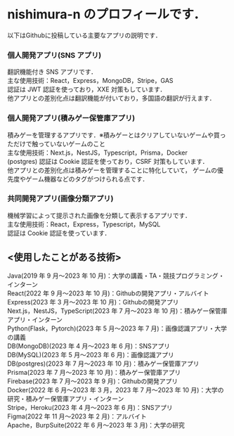 # nishimura-n のプロフィールです．
 以下はGithubに投稿している主要なアプリの説明です．

### 個人開発アプリ(SNS アプリ)

翻訳機能付き SNS アプリです．<br>
主な使用技術：React，Express，MongoDB，Stripe，GAS<br>
認証は JWT 認証を使っており，XXE 対策もしています．<br>
他アプリとの差別化点は翻訳機能が付いており，多国語の翻訳が行えます．

### 個人開発アプリ(積みゲー保管庫アプリ)

積みゲーを管理するアプリです．※積みゲーとはクリアしていないゲームや買っただけで触っていないゲームのこと<br>
主な使用技術：Next.js，NestJS，Typescript，Prisma，Docker<br>(postgres)
認証は Cookie 認証を使っており，CSRF 対策もしています．<br>
他アプリとの差別化点は積みゲーを管理することに特化していて，
ゲームの優先度やゲーム機器などのタグがつけられる点です．

### 共同開発アプリ(画像分類アプリ)

機械学習によって提示された画像を分類して表示するアプリです．<br>
主な使用技術：React，Express，Typescript，MySQL<br>
認証は Cookie 認証を使っています．<br>

## <使用したことがある技術>

Java(2019 年 9 月〜2023 年 10 月)：大学の講義・TA・競技プログラミング・インターン<br>
React(2022 年 9 月〜2023 年 10 月)：Githubの開発アプリ・アルバイト<br>
Express(2023 年 3 月〜2023 年 10 月)：Githubの開発アプリ<br>
Next.js，NestJS，TypeScript(2023 年 7 月〜2023 年 10 月)：積みゲー保管庫アプリ・インターン<br>
Python(Flask，Pytorch)(2023 年 5 月〜2023 年 7 月)：画像認識アプリ・大学の講義<br>
DB(MongoDB)(2023 年 4 月〜2023 年 6 月)：SNSアプリ<br>
DB(MySQL)(2023 年 5 月〜2023 年 6 月)：画像認識アプリ<br>
DB(postgres)(2023 年 7 月〜2023 年 10 月)：積みゲー保管庫アプリ<br>
Prisma(2023 年 7 月〜2023 年 10 月)：積みゲー保管庫アプリ<br>
Firebase(2023 年 7 月〜2023 年 9 月)：Githubの開発アプリ<br>
Docker(2022 年 6 月〜2023 年 3 月，2023 年 7 月〜2023 年 10 月)：大学の研究・積みゲー保管庫アプリ・インターン<br>
Stripe，Heroku(2023 年 4 月〜2023 年 6 月)：SNSアプリ<br>
Figma(2022 年 11 月〜2023 年 2 月)：アルバイト<br>
Apache，BurpSuite(2022 年 6 月〜2023 年 3 月)：大学の研究
